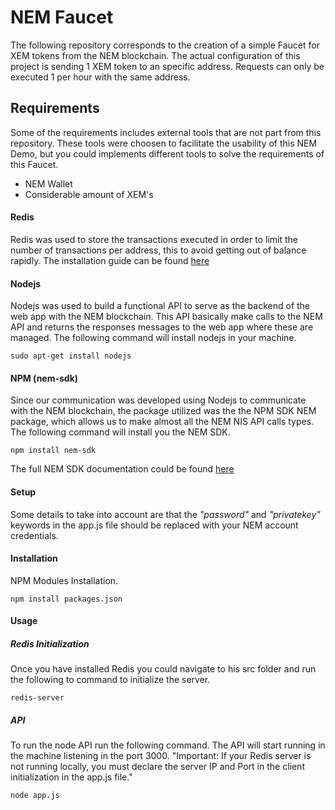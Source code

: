 # NEM Faucet

The following repository corresponds to the creation of a simple Faucet for XEM tokens from the NEM blockchain. The actual configuration of this project is sending 1 XEM token to an specific address. Requests can only be executed 1 per hour with the same address.


## Requirements

Some of the requirements includes external tools that are not part from this repository. These tools were choosen to facilitate the usability of this NEM Demo, but you could implements different tools to solve the requirements of this Faucet.

* NEM Wallet
* Considerable amount of XEM's

#### Redis
Redis was used to store the transactions executed in order to limit the number of transactions per address, this to avoid getting out of balance rapidly.
The installation guide can be found [here]([https://redis.io/topics/quickstart](https://redis.io/topics/quickstart))
#### Nodejs
Nodejs was used to build a functional API to serve as the backend of the web app with the NEM blockchain. This API basically make calls to the NEM API and returns the responses messages to the web app where these are managed. The following command will install nodejs in your machine.
```
sudo apt-get install nodejs
```
#### NPM (nem-sdk)
Since our communication was developed using Nodejs to communicate with the NEM blockchain, the package utilized was the the NPM SDK NEM package, which allows us to make almost all the NEM NIS API calls types.
The following command will install you the NEM SDK.
```
npm install nem-sdk
``` 
The full NEM SDK documentation could be found [here]([[https://www.npmjs.com/package/nem-sdk](https://www.npmjs.com/package/nem-sdk)])

#### Setup

Some details to take into account are that the *"password"* and *"privatekey"* keywords in the app.js file should be replaced with your NEM account credentials.

#### Installation

NPM Modules Installation.
```
npm install packages.json
```
#### Usage
##### Redis Initialization
Once you have installed Redis you could navigate to his src folder and run the following to command to initialize the server.
```
redis-server
```
##### API
To run the node API run the following command. The API will start running in the machine listening in the port 3000.
"Important: If your Redis server is not running locally, you must declare the server IP and Port in the client initialization in the app.js file."
```
node app.js
```
